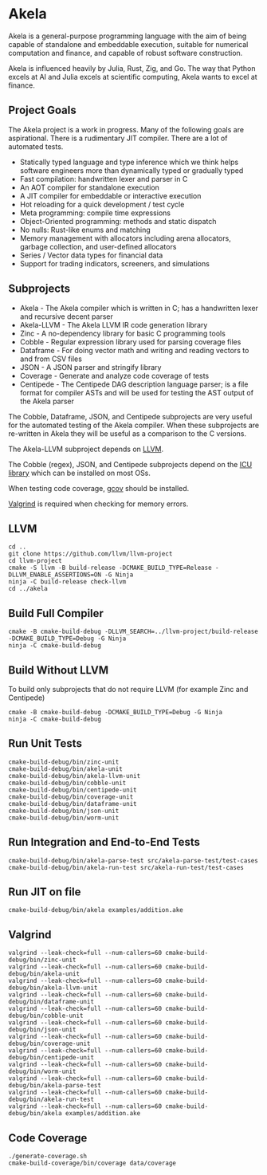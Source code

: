 # Akela
Akela is a general-purpose programming language with the aim of being
capable of standalone and embeddable execution,
suitable for numerical computation and finance,
and capable of robust software construction.

Akela is influenced heavily by Julia, Rust, Zig, and Go. The way that Python excels at AI
and Julia excels at scientific computing, Akela wants to excel at finance.

## Project Goals
The Akela project is a work in progress. Many of the following goals are aspirational.
There is a rudimentary JIT compiler. There are a lot of automated tests. 

* Statically typed language and type inference which we think helps
software engineers more than dynamically typed or gradually typed
* Fast compilation: handwritten lexer and parser in C
* An AOT compiler for standalone execution
* A JIT compiler for embeddable or interactive execution
* Hot reloading for a quick development / test cycle
* Meta programming: compile time expressions
* Object-Oriented programming: methods and static dispatch
* No nulls:  Rust-like enums and matching
* Memory management with allocators including arena allocators, garbage collection, and user-defined allocators
* Series / Vector data types for financial data
* Support for trading indicators, screeners, and simulations

## Subprojects
* Akela - The Akela compiler which is written in C;
has a handwritten lexer and recursive decent parser
* Akela-LLVM - The Akela LLVM IR code generation library
* Zinc - A no-dependency library for basic C programming tools 
* Cobble - Regular expression library used for parsing coverage files
* Dataframe - For doing vector math and writing and reading vectors to and from CSV files
* JSON - A JSON parser and stringify library
* Coverage - Generate and analyze code coverage of tests
* Centipede - The Centipede DAG description language parser; is a file format for compiler ASTs
and will be used for testing the AST output of the Akela parser

The Cobble, Dataframe, JSON, and Centipede subprojects are very useful for the
automated testing of the Akela compiler. When these subprojects are re-written in Akela
they will be useful as a comparison to the C versions.

The Akela-LLVM subproject depends on [LLVM](https://llvm.org/).

The Cobble (regex), JSON, and Centipede subprojects depend on
the [ICU library](https://icu.unicode.org/) which can be installed on most OSs.

When testing code coverage, [gcov](https://gcc.gnu.org/onlinedocs/gcc/Gcov.html) should be installed.

[Valgrind](https://valgrind.org/) is required when checking for memory errors.

## LLVM
    cd ..
    git clone https://github.com/llvm/llvm-project
    cd llvm-project
	cmake -S llvm -B build-release -DCMAKE_BUILD_TYPE=Release -DLLVM_ENABLE_ASSERTIONS=ON -G Ninja
	ninja -C build-release check-llvm
    cd ../akela

## Build Full Compiler
```
cmake -B cmake-build-debug -DLLVM_SEARCH=../llvm-project/build-release -DCMAKE_BUILD_TYPE=Debug -G Ninja
ninja -C cmake-build-debug
```

## Build Without LLVM 
To build only subprojects that do not require LLVM (for example Zinc and Centipede)
```
cmake -B cmake-build-debug -DCMAKE_BUILD_TYPE=Debug -G Ninja
ninja -C cmake-build-debug
```

## Run Unit Tests
    cmake-build-debug/bin/zinc-unit
    cmake-build-debug/bin/akela-unit
    cmake-build-debug/bin/akela-llvm-unit
    cmake-build-debug/bin/cobble-unit
    cmake-build-debug/bin/centipede-unit
    cmake-build-debug/bin/coverage-unit
    cmake-build-debug/bin/dataframe-unit
    cmake-build-debug/bin/json-unit
    cmake-build-debug/bin/worm-unit

## Run Integration and End-to-End Tests
    cmake-build-debug/bin/akela-parse-test src/akela-parse-test/test-cases
    cmake-build-debug/bin/akela-run-test src/akela-run-test/test-cases

## Run JIT on file
    cmake-build-debug/bin/akela examples/addition.ake

## Valgrind
    valgrind --leak-check=full --num-callers=60 cmake-build-debug/bin/zinc-unit
    valgrind --leak-check=full --num-callers=60 cmake-build-debug/bin/akela-unit
    valgrind --leak-check=full --num-callers=60 cmake-build-debug/bin/akela-llvm-unit
    valgrind --leak-check=full --num-callers=60 cmake-build-debug/bin/dataframe-unit
    valgrind --leak-check=full --num-callers=60 cmake-build-debug/bin/cobble-unit
    valgrind --leak-check=full --num-callers=60 cmake-build-debug/bin/json-unit
    valgrind --leak-check=full --num-callers=60 cmake-build-debug/bin/coverage-unit
    valgrind --leak-check=full --num-callers=60 cmake-build-debug/bin/centipede-unit
    valgrind --leak-check=full --num-callers=60 cmake-build-debug/bin/worm-unit
    valgrind --leak-check=full --num-callers=60 cmake-build-debug/bin/akela-parse-test
    valgrind --leak-check=full --num-callers=60 cmake-build-debug/bin/akela-run-test
    valgrind --leak-check=full --num-callers=60 cmake-build-debug/bin/akela examples/addition.ake

## Code Coverage
    ./generate-coverage.sh
    cmake-build-coverage/bin/coverage data/coverage
